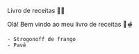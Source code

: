 Livro de receitas 👩‍🍳


Olá! Bem vindo ao meu livro de receitas 🥘🫕

    - Strogonoff de frango
    - Pavê 
